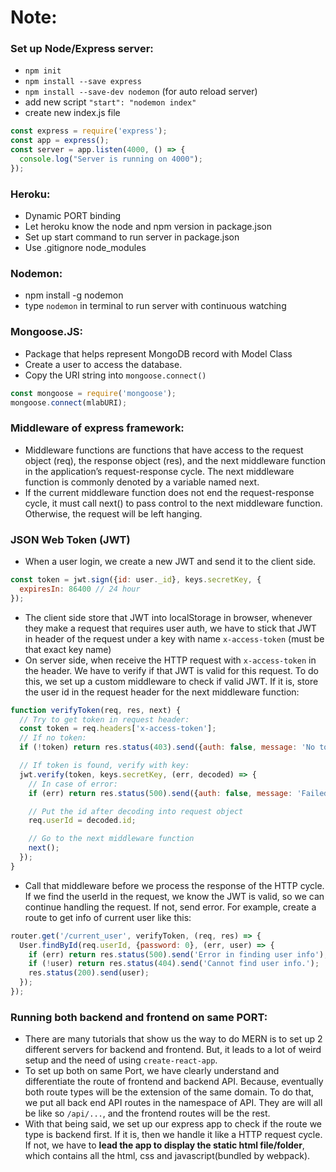 # Note:
### Set up Node/Express server:
- `npm init`
- `npm install --save express`
- `npm install --save-dev nodemon` (for auto reload server)
- add new script `"start": "nodemon index"`
- create new index.js file

```javascript
const express = require('express');
const app = express();
const server = app.listen(4000, () => {
  console.log("Server is running on 4000");
});
```

### Heroku:
- Dynamic PORT binding
- Let heroku know the node and npm version in package.json
- Set up start command to run server in package.json
- Use .gitignore node_modules

### Nodemon:
- npm install -g nodemon
- type `nodemon` in terminal to run server with continuous watching

### Mongoose.JS:
- Package that helps represent MongoDB record with Model Class
- Create a user to access the database.
- Copy the URI string into `mongoose.connect()`
```javascript
const mongoose = require('mongoose');
mongoose.connect(mlabURI);
```

### Middleware of express framework:
- Middleware functions are functions that have access to the request object (req), the response object (res), and the next middleware function in the application’s request-response cycle. The next middleware function is commonly denoted by a variable named next.
- If the current middleware function does not end the request-response cycle, it must call next() to pass control to the next middleware function. Otherwise, the request will be left hanging.

### JSON Web Token (JWT)
- When a user login, we create a new JWT and send it to the client side.
```javascript
const token = jwt.sign({id: user._id}, keys.secretKey, {
  expiresIn: 86400 // 24 hour
});
```
- The client side store that JWT into localStorage in browser, whenever they make a request that requires user auth, we have to stick that JWT in header of the request under a key with name `x-access-token` (must be that exact key name)
- On server side, when receive the HTTP request with `x-access-token` in the header. We have to verify if that JWT is valid for this request. To do this, we set up a custom middleware to check if valid JWT. If it is, store the user id in the request header for the next middleware function:
```javascript
function verifyToken(req, res, next) {
  // Try to get token in request header:
  const token = req.headers['x-access-token'];
  // If no token:
  if (!token) return res.status(403).send({auth: false, message: 'No token'});

  // If token is found, verify with key:
  jwt.verify(token, keys.secretKey, (err, decoded) => {
    // In case of error:
    if (err) return res.status(500).send({auth: false, message: 'Failed to verify'});

    // Put the id after decoding into request object
    req.userId = decoded.id;

    // Go to the next middleware function
    next();
  });
}
```
- Call that middleware before we process the response of the HTTP cycle. If we find the userId in the request, we know the JWT is valid, so we can continue handling the request. If not, send error. For example, create a route to get info of current user like this:
```javascript
router.get('/current_user', verifyToken, (req, res) => {
  User.findById(req.userId, {password: 0}, (err, user) => {
    if (err) return res.status(500).send('Error in finding user info');
    if (!user) return res.status(404).send('Cannot find user info.');
    res.status(200).send(user);
  });
});
```
### Running both backend and frontend on same PORT:
- There are many tutorials that show us the way to do MERN is to set up 2 different servers for backend and frontend. But, it leads to a lot of weird setup and the need of using `create-react-app`.
- To set up both on same Port, we have clearly understand and differentiate the route of frontend and backend API. Because, eventually both route types will be the extension of the same domain. To do that, we put all back end API routes in the namespace of API. They are will all be like so `/api/...`, and the frontend routes will be the rest.
- With that being said, we set up our express app to check if the route we type is backend first. If it is, then we handle it like a HTTP request cycle. If not, we have to **lead the app to display the static html file/folder**, which contains all the html, css and javascript(bundled by webpack).
